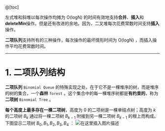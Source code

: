 @[toc]

左式堆和斜堆以每次操作均摊为 $\text{O(logN)}$ 的时间有效地支持**合并**、**插入**和**deleteMin**操作。但是还有改进的余地。因为，二叉堆每次花费常数时间支持**插入**操作。

**二项队列**支持所有的三种操作，每次操作的最坏情形时间为 $\text{O(logN)}$ ，而插入操作平均花费常数时间。

---
# 1. 二项队列结构
**二项队列** `Binomial Queue` 的特殊实现之处，在于它不是一棵堆序的树，而是堆序的树的集合，一个**森林** `forest` 。这个集合中的每一棵堆序树都是**有约束的**，称为**二项树** `Binomial Tree` 。 

**每个高度上最多存在一棵二项树**，高度为 $0$ 的二项树是一棵单结点树；高度为 $k$ 的二项树 $B_k$ 通过将一棵二项树 $B_{k-1}$ 附接到另一棵二项树 $B_{k-1}$ 的根上而构成。下图显示二项树 $B_0, B_1, B_2, B_3, B_4$ ：
![在这里插入图片描述](https://img-blog.csdnimg.cn/20200812223920144.png?x-oss-process=image/watermark,type_ZmFuZ3poZW5naGVpdGk,shadow_10,text_aHR0cHM6Ly9ibG9nLmNzZG4ubmV0L215UmVhbGl6YXRpb24=,size_16,color_FFFFFF,t_70#pic_center)



